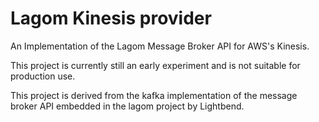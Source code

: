 # Lagom Kinesis provider

An Implementation of the Lagom Message Broker API for AWS's Kinesis.

This project is currently still an early experiment and is not suitable for production use.

This project is derived from the kafka implementation of the message broker 
API embedded in the lagom project by Lightbend.

